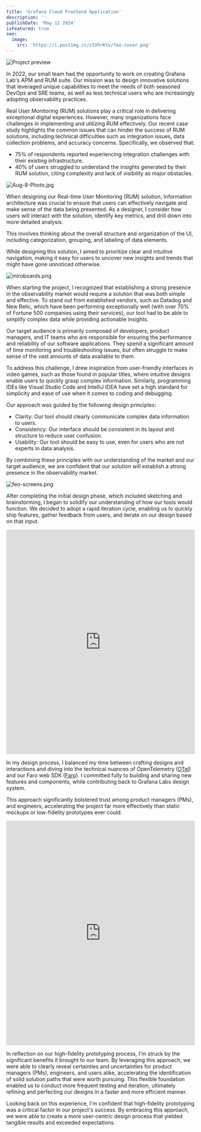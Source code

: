 ```yaml
---
title: 'Grafana Cloud Frontend Application'
description: ''
publishDate: 'May 12 2024'
isFeatured: true
seo:
  image:
    src: 'https://i.postimg.cc/c1VhrKtv/feo-cover.png'
---
```


![Project preview](https://i.postimg.cc/c42XK0XL/promo-feo.png)

In 2022, our small team had the opportunity to work on creating Grafana Lab's APM and RUM suite. Our mission was to design innovative solutions that leveraged unique capabilities to meet the needs of both seasoned DevOps and SRE teams, as well as less technical users who are increasingly adopting observability practices.

Real User Monitoring (RUM) solutions play a critical role in delivering exceptional digital experiences. However, many organizations face challenges in implementing and utilizing RUM effectively. Our recent case study highlights the common issues that can hinder the success of RUM solutions, including technical difficulties such as integration issues, data collection problems, and accuracy concerns. Specifically, we observed that:

- 75% of respondents reported experiencing integration challenges with their existing infrastructure.
- 40% of users struggled to understand the insights generated by their RUM solution, citing complexity and lack of visibility as major obstacles.

![Aug-8-Photo.jpg](https://i.postimg.cc/5tRJbtXQ/Aug-8-Photo.jpg)

When designing our Real-time User Monitoring (RUM) solution, Information architecture was crucial to ensure that users can effectively navigate and make sense of the data being presented. As a designer, I consider how users will interact with the solution, identify key metrics, and drill down into more detailed analysis.

This involves thinking about the overall structure and organization of the UI, including categorization, grouping, and labeling of data elements.

 While designing this solution, I aimed to prioritize clear and intuitive navigation, making it easy for users to uncover new insights and trends that might have gone unnoticed otherwise.

 ![miroboards.png](https://i.postimg.cc/TY4JjM5q/SCR-20240808-jrft.png)

 When starting the project, I recognized that establishing a strong presence in the observability market would require a solution that was both simple and effective. To stand out from established vendors, such as Datadog and New Relic, which have been performing exceptionally well (with over 70% of Fortune 500 companies using their services), our tool had to be able to simplify complex data while providing actionable insights.

Our target audience is primarily composed of developers, product managers, and IT teams who are responsible for ensuring the performance and reliability of our software applications. They spend a significant amount of time monitoring and troubleshooting issues, but often struggle to make sense of the vast amounts of data available to them.

To address this challenge, I drew inspiration from user-friendly interfaces in video games, such as those found in popular titles, where intuitive designs enable users to quickly grasp complex information. Similarly, programming IDEs like Visual Studio Code and IntelliJ IDEA have set a high standard for simplicity and ease of use when it comes to coding and debugging.

Our approach was guided by the following design principles:

- Clarity: Our tool should clearly communicate complex data information to users.
- Consistency: Our interface should be consistent in its layout and structure to reduce user confusion.
- Usability: Our tool should be easy to use, even for users who are not experts in data analysis.

By combining these principles with our understanding of the market and our target audience, we are confident that our solution will establish a strong presence in the observability market.

![feo-screens.png](https://i.postimg.cc/hjzgQt4M/feo-screens.png)

After completing the initial design phase, which included sketching and brainstorming, I began to solidify our understanding of how our tools would function. We decided to adopt a rapid iteration cycle, enabling us to quickly ship features, gather feedback from users, and iterate on our design based on that input.

<iframe width="100%" height="600" src="https://www.youtube.com/embed/IpW2zfMEn3g?si=uAx2gmkIx-amv12P" title="YouTube video player" frameborder="0" allow="accelerometer; autoplay; clipboard-write; encrypted-media; gyroscope; picture-in-picture; web-share" referrerpolicy="strict-origin-when-cross-origin" allowfullscreen></iframe>

In my design process, I balanced my time between crafting designs and interactions and diving into the technical nuances of OpenTelemetry (<a href='https://opentelemetry.io/'>OTel</a>) and our Faro web SDK (<a href='https://grafana.com/oss/faro/'>Faro</a>). I committed fully to building and sharing new features and components, while contributing back to Grafana Labs design system.

This approach significantly bolstered trust among product managers (PMs), and engineers, accelerating the project far more effectively than static mockups or low-fidelity prototypes ever could.

<iframe width="100%" height="600" src="https://www.youtube.com/embed/tVaX6zz-yA0?si=hghl5cnpEN8X33u0" title="YouTube video player" frameborder="0" allow="accelerometer; autoplay; clipboard-write; encrypted-media; gyroscope; picture-in-picture; web-share" referrerpolicy="strict-origin-when-cross-origin" allowfullscreen></iframe>

In reflection on our high-fidelity prototyping process, I'm struck by the significant benefits it brought to our team. By leveraging this approach, we were able to clearly reveal certainties and uncertainties for product managers (PMs), engineers, and users alike, accelerating the identification of solid solution paths that were worth pursuing. This flexible foundation enabled us to conduct more frequent testing and iteration, ultimately refining and perfecting our designs in a faster and more efficient manner.

Looking back on this experience, I'm confident that high-fidelity prototyping was a critical factor in our project's success. By embracing this approach, we were able to create a more user-centric design process that yielded tangible results and exceeded expectations.
